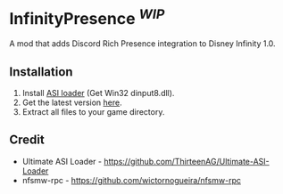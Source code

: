 # InfinityPresence <sup>*WIP*</sup>
A mod that adds Discord Rich Presence integration to Disney Infinity 1.0.

## Installation

1. Install [ASI loader](https://github.com/ThirteenAG/Ultimate-ASI-Loader/releases/latest/) (Get Win32 dinput8.dll).
2. Get the latest version [here](https://github.com/moyaimoment/InfinityPresence/releases/latest/).
3. Extract all files to your game directory.


## Credit
* Ultimate ASI Loader - https://github.com/ThirteenAG/Ultimate-ASI-Loader
* nfsmw-rpc - https://github.com/wictornogueira/nfsmw-rpc
